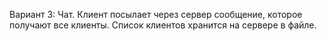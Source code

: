 Вариант 3: Чат. Клиент посылает через сервер сообщение, которое получают все клиенты. Список клиентов хранится на сервере в файле.
